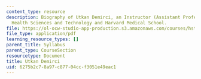 ```yaml
---
content_type: resource
description: Biography of Utkan Demirci, an Instructor (Assistant Professor) at Harvard-MIT
  Health Sciences and Technology and Harvard Medical School.
file: https://ol-ocw-studio-app-production.s3.amazonaws.com/courses/hst-939-designing-and-sustaining-technology-innovation-for-global-health-practice-spring-2008/6275b2c78a97c87704ccf3051e49eac1_utkan_bio.pdf
file_type: application/pdf
learning_resource_types: []
parent_title: Syllabus
parent_type: CourseSection
resourcetype: Document
title: Utkan Demirci
uid: 6275b2c7-8a97-c877-04cc-f3051e49eac1
---
```

